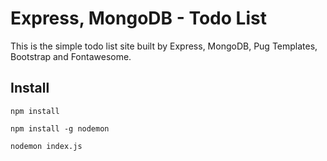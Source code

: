 # Express, MongoDB - Todo List
This is the simple todo list site built by Express, MongoDB, Pug Templates, Bootstrap and Fontawesome.
## Install
```npm install```

```npm install -g nodemon```

```nodemon index.js```
